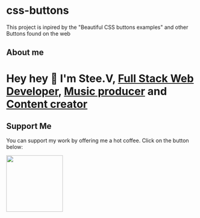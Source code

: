 # css-buttons
This project is inpired by the "Beautiful CSS buttons examples" and other Buttons found on the web

## About me
Hey hey 👋 I'm Stee.V, [Full Stack Web Developer](https://www.youtube.com/channel/UC-d9kp62RD84D3F54zpDQBw), [Music producer](https://www.youtube.com/@beatsbystee.v) and [Content creator](https://www.instagram.com/steeverdieu/)
====================


## Support Me

You can support my work by offering me a hot coffee. Click on the button below:

<a href="https://buymeacoffee.com/steevcode"><img src="https://cdn.buymeacoffee.com/buttons/v2/default-yellow.png" width="150" /></a>
